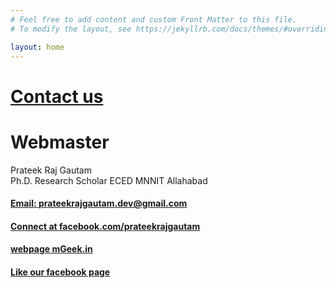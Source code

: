 ```yaml
---
# Feel free to add content and custom Front Matter to this file.
# To modify the layout, see https://jekyllrb.com/docs/themes/#overriding-theme-defaults

layout: home
---
```


[Contact us](mailto:care@mgeek.in)
==========
# Webmaster 
Prateek Raj Gautam  
Ph.D. Research Scholar ECED MNNIT Allahabad  

#### [Email: prateekrajgautam.dev@gmail.com](mailto:prateekrajgautam.dev@gmail.com)  
#### [Connect at facebook.com/prateekrajgautam](https://fb.com/prateekrajgautam)   
#### [webpage mGeek.in](http://mgeek.in)  
#### [Like our facebook page](https://fb.com/mgeek.in) 

